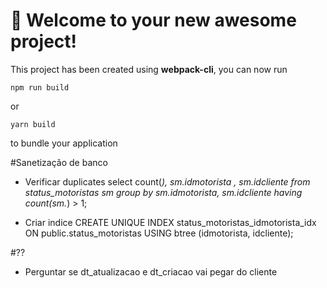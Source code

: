 # 🚀 Welcome to your new awesome project!

This project has been created using **webpack-cli**, you can now run

```
npm run build
```

or

```
yarn build
```

to bundle your application

#Sanetização de banco

- Verificar duplicates
  select count(_), sm.idmotorista , sm.idcliente from status_motoristas sm group by sm.idmotorista, sm.idcliente having count(sm._) > 1;

- Criar indice
  CREATE UNIQUE INDEX status_motoristas_idmotorista_idx ON public.status_motoristas USING btree (idmotorista, idcliente);

#??

- Perguntar se dt_atualizacao e dt_criacao vai pegar do cliente
